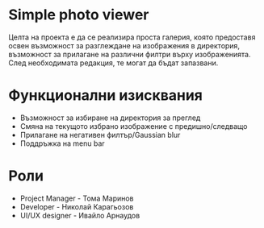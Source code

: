 Simple photo viewer
=============

Целта на проекта е да се реализира проста галерия, която предоставя освен възможност за разглеждане на изображения в директория,
възможност за прилагане на различни филтри върху изображенията. След необходимата редакция, те могат да бъдат запазвани.

# Функционални изисквания
- Възможност за избиране на директория за преглед
- Смяна на текущото избрано изображение с предишно/следващо
- Прилагане на негативен филтър/Gaussian blur
- Поддръжка на menu bar

# Роли
- Project Manager - Тома Маринов
- Developer - Николай Карагьозов
- UI/UX designer - Ивайло Арнаудов
